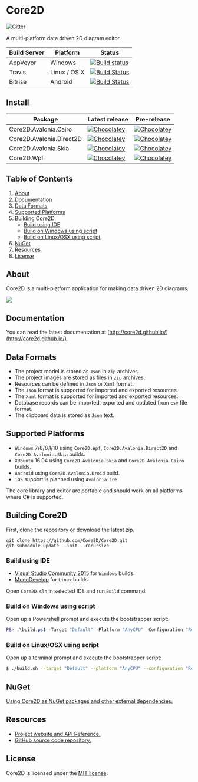 # Core2D

[![Gitter](https://badges.gitter.im/Join%20Chat.svg)](https://gitter.im/Core2D/Core2D?utm_source=badge&utm_medium=badge&utm_campaign=pr-badge)

A multi-platform data driven 2D diagram editor.

| Build Server                | Platform     | Status                                                                                                                                                                     |
|-----------------------------|--------------|----------------------------------------------------------------------------------------------------------------------------------------------------------------------------|
| AppVeyor                    | Windows      | [![Build status](https://ci.appveyor.com/api/projects/status/7k1e0voeit7od9bw/branch/master?svg=true)](https://ci.appveyor.com/project/wieslawsoltes/core2d/branch/master) |
| Travis                      | Linux / OS X | [![Build Status](https://travis-ci.org/Core2D/Core2D.svg?branch=master)](https://travis-ci.org/Core2D/Core2D)                                                              |
| Bitrise                     | Android      | [![Build Status](https://www.bitrise.io/app/0eddf30a82243ed8.svg?token=IEGVKM7S6KBI3HdecpD8Cg&branch=master)](https://www.bitrise.io/app/0eddf30a82243ed8)                 |

## Install

| Package                     | Latest release                                                                                                                              | Pre-release                                                                                                                                  |
|-----------------------------|---------------------------------------------------------------------------------------------------------------------------------------------|---------------------------------------------------------------------------------------------------------------------------------------------|
| Core2D.Avalonia.Cairo       | [![Chocolatey](https://img.shields.io/chocolatey/vpre/Core2D.Avalonia.Cairo.svg)](https://chocolatey.org/packages/Core2D.Avalonia.Cairo)    | [![Chocolatey](https://img.shields.io/chocolatey/vpre/Core2D.Avalonia.Cairo.svg)](https://chocolatey.org/packages/Core2D.Avalonia.Cairo)    | 
| Core2D.Avalonia.Direct2D    | [![Chocolatey](https://img.shields.io/chocolatey/v/Core2D.Avalonia.Direct2D.svg)](https://chocolatey.org/packages/Core2D.Avalonia.Direct2D) | [![Chocolatey](https://img.shields.io/chocolatey/vpre/Core2D.Avalonia.Direct2D.svg)](https://chocolatey.org/packages/Core2D.Avalonia.Direct2D) |
| Core2D.Avalonia.Skia        | [![Chocolatey](https://img.shields.io/chocolatey/v/Core2D.Avalonia.Skia.svg)](https://chocolatey.org/packages/Core2D.Avalonia.Skia)         | [![Chocolatey](https://img.shields.io/chocolatey/vpre/Core2D.Avalonia.Skia.svg)](https://chocolatey.org/packages/Core2D.Avalonia.Skia)         |
| Core2D.Wpf                  | [![Chocolatey](https://img.shields.io/chocolatey/v/Core2D.Wpf.svg)](https://chocolatey.org/packages/Core2D.Wpf)                             | [![Chocolatey](https://img.shields.io/chocolatey/vpre/Core2D.Wpf.svg)](https://chocolatey.org/packages/Core2D.Wpf)                             |

## Table of Contents

1. [About](https://github.com/Core2D/Core2D#about)
2. [Documentation](https://github.com/Core2D/Core2D#documentation)
3. [Data Formats](https://github.com/Core2D/Core2D#data-formats)
4. [Supported Platforms](https://github.com/Core2D/Core2D#supported-platforms)
5. [Building Core2D](https://github.com/Core2D/Core2D#building-core2d)
    - [Build using IDE](https://github.com/Core2D/Core2D#build-using-ide)
    - [Build on Windows using script](https://github.com/Core2D/Core2D#build-on-windows-using-script)
    - [Build on Linux/OSX using script](https://github.com/Core2D/Core2D#build-on-linuxosx-using-script)
6. [NuGet](https://github.com/Core2D/Core2D#nuget)
7. [Resources](https://github.com/Core2D/Core2D#resources)
8. [License](https://github.com/Core2D/Core2D#license)

## About

Core2D is a multi-platform application for making data driven 2D diagrams.

<a href='https://www.youtube.com/watch?v=P7G0kmX7EcU' target='_blank'>![](https://i.ytimg.com/vi/P7G0kmX7EcU/hqdefault.jpg)<a/>

## Documentation

You can read the latest documentation at [http://core2d.github.io/](http://core2d.github.io/).

## Data Formats

* The project model is stored as `Json` in `zip` archives.
* The project images are stored  as files in `zip` archives.
* Resources can be defined in `Json` or `Xaml` format.
* The `Json` format is supported for imported and exported resources. 
* The `Xaml` format is supported for imported and exported resources. 
* Database records can be imported, exported and updated from `csv` file format.
* The clipboard data is stored as `Json` text.

## Supported Platforms

* `Windows` 7/8/8.1/10 using `Core2D.Wpf`, `Core2D.Avalonia.Direct2D` and `Core2D.Avalonia.Skia` builds.
* `XUbuntu` 16.04 using `Core2D.Avalonia.Skia` and `Core2D.Avalonia.Cairo` builds.
* `Android` using `Core2D.Avalonia.Droid` build.
* `iOS` support is planned using `Avalonia.iOS`.

The core library and editor are portable and should work on all platforms where C# is supported.

## Building Core2D

First, clone the repository or download the latest zip.
```
git clone https://github.com/Core2D/Core2D.git
git submodule update --init --recursive
```

### Build using IDE

* [Visual Studio Community 2015](https://www.visualstudio.com/en-us/products/visual-studio-community-vs.aspx) for `Windows` builds.
* [MonoDevelop](http://www.monodevelop.com/) for `Linux` builds.

Open `Core2D.sln` in selected IDE and run `Build` command.

### Build on Windows using script

Open up a Powershell prompt and execute the bootstrapper script:
```PowerShell
PS> .\build.ps1 -Target "Default" -Platform "AnyCPU" -Configuration "Release"
```

### Build on Linux/OSX using script

Open up a terminal prompt and execute the bootstrapper script:
```Bash
$ ./build.sh --target "Default" --platform "AnyCPU" --configuration "Release"
```

## NuGet

[Using Core2D as NuGet packages and other external dependencies.](http://core2d.github.io/)

## Resources

* [Project website and API Reference.](http://core2d.github.io/)
* [GitHub source code repository.](https://github.com/Core2D/Core2D)

## License

Core2D is licensed under the [MIT license](LICENSE.TXT).
